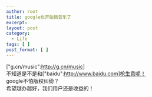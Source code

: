 ```yaml
---
author: root
title: google也开始搞音乐了
excerpt:
layout: post
category:
  - Life
tags: [ ]
post_format: [ ]
---
```

["g.cn/music":http://g.cn/music]  
不知道是不是和["baidu":http://www.baidu.com]枪生意呢！  
google不怕版权纠纷？  
希望越办越好，我们用户还是收益的！